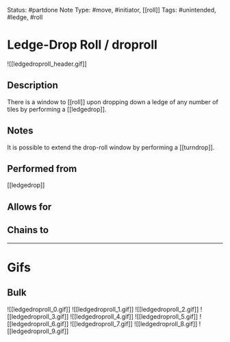 Status: #partdone 
Note Type: #move, #initiator, [[roll]]
Tags: #unintended, #ledge, #roll

# Ledge-Drop Roll / droproll
![[ledgedroproll_header.gif]]
## Description
There is a window to [[roll]] upon dropping down a ledge of any number of tiles by performing a [[ledgedrop]].

## Notes
It is possible to extend the drop-roll window by performing a [[turndrop]].

## Performed from
[[ledgedrop]]

## Allows for


## Chains to


___
# Gifs
## Bulk
![[ledgedroproll_0.gif]]
![[ledgedroproll_1.gif]]
![[ledgedroproll_2.gif]]
![[ledgedroproll_3.gif]]
![[ledgedroproll_4.gif]]
![[ledgedroproll_5.gif]]
![[ledgedroproll_6.gif]]
![[ledgedroproll_7.gif]]
![[ledgedroproll_8.gif]]
![[ledgedroproll_9.gif]]